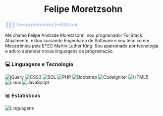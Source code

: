 <h1 style='text-align: center;'>Felipe Moretzsohn</h1>

<h3 style='color:rgb(163, 196, 248);'>👨🏻‍💻 Desenvolvedor FullStack</h3>

<p>Me chamo Felipe Andrade Moretzsohn, sou programador FullStack. Atualmente, estou cursando Engenharia de Software e sou técnico em Mecatrônica pela ETEC Martin Luther King. Sou apaixonado por tecnologia e adoro aprender novas linguagens de programação.</p>

<h3>💻 Linguagens e Tecnologia</h3>

<div>
    <img alt="jQuery" src="https://img.shields.io/badge/-jQuery-0769AD?style=flat-square&logo=jquery&logoColor=white" />
    <img alt="CSS3" src="https://img.shields.io/badge/-CSS3-1572B6?style=flat-square&logo=css3&logoColor=white" />
    <img alt="SQL" src="https://img.shields.io/badge/-SQL-4479A1?style=flat-square&logo=mysql&logoColor=white" />
    <img alt="PHP" src="https://img.shields.io/badge/-PHP-777BB4?style=flat-square&logo=php&logoColor=white" />
    <img alt="Bootstrap" src="https://img.shields.io/badge/-Bootstrap-7952B3?style=flat-square&logo=bootstrap&logoColor=white" />
    <img alt="CodeIgniter" src="https://img.shields.io/badge/-CodeIgniter-DD4814?style=flat-square&logo=codeigniter&logoColor=white" />
    <img alt="HTML5" src="https://img.shields.io/badge/-HTML5-E34F26?style=flat-square&logo=html5&logoColor=white" />
    <img alt="Linux" src="https://img.shields.io/badge/-Linux-FCC624?style=flat-square&logo=linux&logoColor=black" />
    <img alt="JavaScript" src="https://img.shields.io/badge/-JavaScript-F7DF1E?style=flat-square&logo=javascript&logoColor=black" />
</div>

<h3>📊 Estatísticas</h3>

<img alt="Linguagens" src="https://github-readme-stats.vercel.app/api/top-langs/?username=FelipeAnMo&layout=compact&theme=react&custom_title=Linguagens"/>


